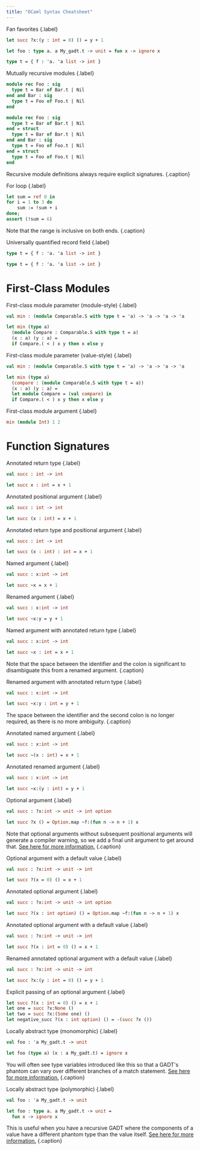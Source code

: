```yaml
---
title: "OCaml Syntax Cheatsheet"
---
```


Fan favorites
{.label}

```ocaml {.ml}
let succ ?x:(y : int = 0) () = y + 1

let foo : type a. a My_gadt.t -> unit = fun x -> ignore x

type t = { f : 'a. 'a list -> int }
```

Mutually recursive modules
{.label}

```ocaml {.mli}
module rec Foo : sig
  type t = Bar of Bar.t | Nil
end and Bar : sig
  type t = Foo of Foo.t | Nil
end
```
```ocaml {.ml, .captioned}
module rec Foo : sig
  type t = Bar of Bar.t | Nil
end = struct
  type t = Bar of Bar.t | Nil
end and Bar : sig
  type t = Foo of Foo.t | Nil
end = struct
  type t = Foo of Foo.t | Nil
end
```

Recursive module definitions always require explicit signatures.
{.caption}

For loop
{.label}

```ocaml {.ml, .captioned}
let sum = ref 0 in
for i = 1 to 3 do
    sum := !sum + i
done;
assert (!sum = 6)
```

Note that the range is inclusive on both ends.
{.caption}

Universally quantified record field
{.label}

```ocaml {.mli}
type t = { f : 'a. 'a list -> int }
```
```ocaml {.ml}
type t = { f : 'a. 'a list -> int }
```

# First-Class Modules

First-class module parameter (module-style)
{.label}

```ocaml {.mli}
val min : (module Comparable.S with type t = 'a) -> 'a -> 'a -> 'a
```
```ocaml {.ml}
let min (type a)
  (module Compare : Comparable.S with type t = a)
  (x : a) (y : a) =
  if Compare.( < ) x y then x else y
```

First-class module parameter (value-style)
{.label}

```ocaml {.mli}
val min : (module Comparable.S with type t = 'a) -> 'a -> 'a -> 'a
```
```ocaml {.ml}
let min (type a)
  (compare : (module Comparable.S with type t = a))
  (x : a) (y : a) =
  let module Compare = (val compare) in
  if Compare.( < ) x y then x else y
```

First-class module argument
{.label}
```ocaml {.ml}
min (module Int) 1 2
```

# Function Signatures

Annotated return type
{.label}

```ocaml {.mli}
val succ : int -> int
```
```ocaml {.ml}
let succ x : int = x + 1
```

Annotated positional argument
{.label}

```ocaml {.mli}
val succ : int -> int
```
```ocaml {.ml}
let succ (x : int) = x + 1
```

Annotated return type and positional argument
{.label}

```ocaml {.mli}
val succ : int -> int
```
```ocaml {.ml}
let succ (x : int) : int = x + 1
```

Named argument
{.label}

```ocaml {.mli}
val succ : x:int -> int
```
```ocaml {.ml}
let succ ~x = x + 1
```

Renamed argument
{.label}

```ocaml {.mli}
val succ : x:int -> int
```
```ocaml {.ml}
let succ ~x:y = y + 1
```

Named argument with annotated return type
{.label}

```ocaml {.mli}
val succ : x:int -> int
```
```ocaml {.captioned, .ml}
let succ ~x : int = x + 1
```

Note that the space between the identifier and the colon is significant to
disambiguate this from a renamed argument.
{.caption}

Renamed argument with annotated return type
{.label}

```ocaml {.mli}
val succ : x:int -> int
```
```ocaml {.captioned, .ml}
let succ ~x:y : int = y + 1
```

The space between the identifier and the second colon is no longer required, as
there is no more ambiguity.
{.caption}

Annotated named argument
{.label}

```ocaml {.mli}
val succ : x:int -> int
```
```ocaml {.ml}
let succ ~(x : int) = x + 1
```

Annotated renamed argument
{.label}

```ocaml {.mli}
val succ : x:int -> int
```
```ocaml {.ml}
let succ ~x:(y : int) = y + 1
```

Optional argument
{.label}

```ocaml {.mli}
val succ : ?x:int -> unit -> int option
```
```ocaml {.captioned, .ml}
let succ ?x () = Option.map ~f:(fun n -> n + 1) x
```

Note that optional arguments without subsequent positional arguments will generate a compiler warning, so we add a final unit argument to get around that. [See here for more information.][warning-16]
{.caption}

Optional argument with a default value
{.label}

```ocaml {.mli}
val succ : ?x:int -> unit -> int
```
```ocaml {.ml}
let succ ?(x = 0) () = x + 1
```

Annotated optional argument
{.label}

```ocaml {.mli}
val succ : ?x:int -> unit -> int option
```
```ocaml {.ml}
let succ ?(x : int option) () = Option.map ~f:(fun n -> n + 1) x
```

Annotated optional argument with a default value
{.label}

```ocaml {.mli}
val succ : ?x:int -> unit -> int
```
```ocaml {.ml}
let succ ?(x : int = 0) () = x + 1
```

Renamed annotated optional argument with a default value
{.label}

```ocaml {.mli}
val succ : ?x:int -> unit -> int
```
```ocaml {.ml}
let succ ?x:(y : int = 0) () = y + 1
```

Explicit passing of an optional argument
{.label}
```ocaml {.ml}
let succ ?(x : int = 0) () = x + 1
let one = succ ?x:None ()
let two = succ ?x:(Some one) ()
let negative_succ ?(x : int option) () = -(succ ?x ())
```

Locally abstract type (monomorphic)
{.label}

```ocaml {.mli}
val foo : 'a My_gadt.t -> unit
```
```ocaml {.captioned, .ml}
let foo (type a) (x : a My_gadt.t) = ignore x
```

You will often see type variables introduced like this so that a GADT's phantom
can vary over different branches of a match statement. [See here for more information.][monomorphic]
{.caption}

Locally abstract type (polymorphic)
{.label}

```ocaml {.mli}
val foo : 'a My_gadt.t -> unit
```
```ocaml {.captioned, .ml}
let foo : type a. a My_gadt.t -> unit =
  fun x -> ignore x
```

This is useful when you have a recursive GADT where the components of a value
have a different phantom type than the value
itself. [See here for more information.][polymorphic]
{.caption}

[warning-16]: https://ocaml.org/docs/labels#warning-this-optional-argument-cannot-be-erased
[monomorphic]: https://ocaml.org/manual/locallyabstract.html
[polymorphic]: https://v2.ocaml.org/manual/locallyabstract.html#p:polymorpic-locally-abstract
